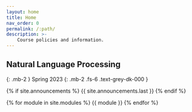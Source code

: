 ```yaml
---
layout: home 
title: Home 
nav_order: 0
permalink: /:path/
description: >-
    Course policies and information.
---
```


## Natural Language Processing 
{: .mb-2 }
Spring 2023
{: .mb-2 .fs-6 .text-grey-dk-000 }

{% if site.announcements %}
{{ site.announcements.last }}
{% endif %}


{% for module in site.modules %}
{{ module }}
{% endfor %}





